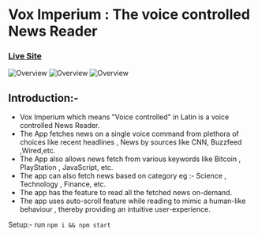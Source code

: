 # Vox Imperium : The voice controlled News Reader
### [Live Site](https://vox-imperium.netlify.app/)

![Overview](https://i.ibb.co/jDGGkJ8/vox-imperium-main.jpg)
![Overview](https://i.ibb.co/y6wSsXb/vox-imperium-by-source.jpg)
![Overview](https://i.ibb.co/jDGGkJ8/vox-imperium-main.jpg)

## Introduction:-

* Vox Imperium which means "Voice controlled" in Latin is a voice controlled News Reader.
* The App fetches news on a single voice command from plethora of choices like recent headlines , News by sources like CNN, Buzzfeed ,Wired,etc.
* The App also allows news fetch from various keywords like Bitcoin , PlayStation , JavaScript, etc.
* The app can also fetch news based on category eg :- Science , Technology , Finance, etc.
* The app has the feature to read all the fetched news on-demand.
* The app uses auto-scroll feature while reading to mimic a human-like behaviour , thereby providing an intuitive user-experience.

Setup:-
run ``` npm i && npm start ```
